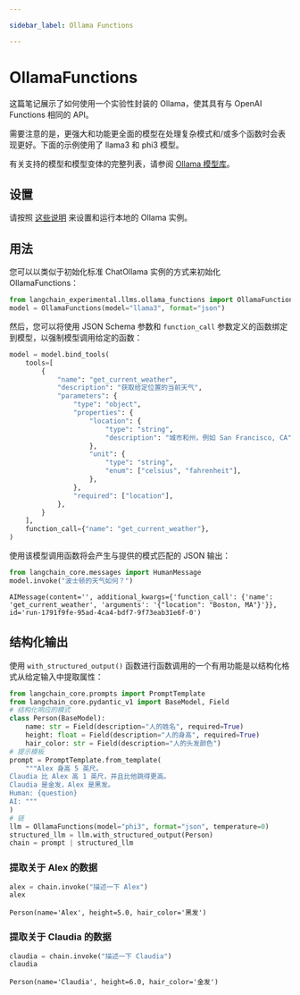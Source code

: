 ```yaml
---

sidebar_label: Ollama Functions

---
```


# OllamaFunctions

这篇笔记展示了如何使用一个实验性封装的 Ollama，使其具有与 OpenAI Functions 相同的 API。

需要注意的是，更强大和功能更全面的模型在处理复杂模式和/或多个函数时会表现更好。下面的示例使用了 llama3 和 phi3 模型。

有关支持的模型和模型变体的完整列表，请参阅 [Ollama 模型库](https://ollama.ai/library)。

## 设置

请按照 [这些说明](https://github.com/jmorganca/ollama) 来设置和运行本地的 Ollama 实例。

## 用法

您可以以类似于初始化标准 ChatOllama 实例的方式来初始化 OllamaFunctions：

```python
from langchain_experimental.llms.ollama_functions import OllamaFunctions
model = OllamaFunctions(model="llama3", format="json")
```

然后，您可以将使用 JSON Schema 参数和 `function_call` 参数定义的函数绑定到模型，以强制模型调用给定的函数：

```python
model = model.bind_tools(
    tools=[
        {
            "name": "get_current_weather",
            "description": "获取给定位置的当前天气",
            "parameters": {
                "type": "object",
                "properties": {
                    "location": {
                        "type": "string",
                        "description": "城市和州，例如 San Francisco, CA",
                    },
                    "unit": {
                        "type": "string",
                        "enum": ["celsius", "fahrenheit"],
                    },
                },
                "required": ["location"],
            },
        }
    ],
    function_call={"name": "get_current_weather"},
)
```

使用该模型调用函数将会产生与提供的模式匹配的 JSON 输出：

```python
from langchain_core.messages import HumanMessage
model.invoke("波士顿的天气如何？")
```

```output
AIMessage(content='', additional_kwargs={'function_call': {'name': 'get_current_weather', 'arguments': '{"location": "Boston, MA"}'}}, id='run-1791f9fe-95ad-4ca4-bdf7-9f73eab31e6f-0')
```

## 结构化输出

使用 `with_structured_output()` 函数进行函数调用的一个有用功能是以结构化格式从给定输入中提取属性：

```python
from langchain_core.prompts import PromptTemplate
from langchain_core.pydantic_v1 import BaseModel, Field
# 结构化响应的模式
class Person(BaseModel):
    name: str = Field(description="人的姓名", required=True)
    height: float = Field(description="人的身高", required=True)
    hair_color: str = Field(description="人的头发颜色")
# 提示模板
prompt = PromptTemplate.from_template(
    """Alex 身高 5 英尺。 
Claudia 比 Alex 高 1 英尺，并且比他跳得更高。 
Claudia 是金发，Alex 是黑发。
Human: {question}
AI: """
)
# 链
llm = OllamaFunctions(model="phi3", format="json", temperature=0)
structured_llm = llm.with_structured_output(Person)
chain = prompt | structured_llm
```

### 提取关于 Alex 的数据

```python
alex = chain.invoke("描述一下 Alex")
alex
```

```output
Person(name='Alex', height=5.0, hair_color='黑发')
```

### 提取关于 Claudia 的数据

```python
claudia = chain.invoke("描述一下 Claudia")
claudia
```

```output
Person(name='Claudia', height=6.0, hair_color='金发')
```